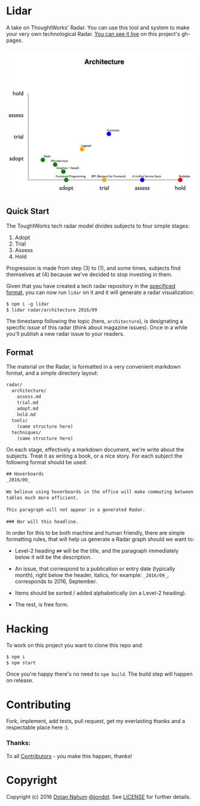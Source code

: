 # Lidar

A take on ThoughtWorks' Radar. You can use this tool and system to make your
very own technological Radar. [You can see it live](https://jondot.github.io/lidar/) on this project's gh-pages.

<h3 align="center">
  <img src="media/lidar.png" alt="Lidar" />
</h3>

## Quick Start

The ToughtWorks tech radar model divides subjects to four simple stages:

1. Adopt
2. Trial
3. Assess
4. Hold

Progression is made from step (3) to (1), and some times, subjects find themselves
at (4) because we've decided to stop investing in them.

Given that you have created a tech radar repository in the [specificed format](#format),
you can now run `lidar` on it and it will generate a radar visualization:

```
$ npm i -g lidar
$ lidar radar/architecture 2016/09
```

The timestamp following the topic (here, `architecture`), is designating a
specific _issue_ of this radar (think about magazine issues). Once in a while
you'll publish a new radar issue to your readers.

## Format

The material on the Radar, is formatted in a very convenient markdown format,
and a simple directory layout:

```
radar/
  architecture/
    assess.md
    trial.md
    adopt.md
    hold.md
  tools/
    (same structure here)
  techniques/
    (same structure here)
```

On each stage, effectively a markdown document, we're write about the subjects.
Treat it as writing a book, or a nice story. For each subject the following
format should be used:

```
## Hoverboards
_2016/09_

We believe using hoverboards in the office will make commuting between
tables much more efficient.

This paragraph will not appear in a generated Radar.

### Nor will this headline.
```


In order for this to be both machine and human friendly, there are simple
formatting rules, that will help us generate a Radar graph should we want to:

* Level-2 heading `##` will be the title, and the paragraph immediately
below it will be the description.

* An issue, that correspond to a publication or entry date (typically month),
  right below the header, italics, for example: `_2016/09_`, corresponds to
  2016, September.

* Items should be sorted / added alphabetically (on a Level-2 heading).

* The rest, is free form.


# Hacking

To work on this project you want to clone this repo and:

```
$ npm i
$ npm start
```

Once you're happy there's no need to `npm build`. The build step will
happen on release.


# Contributing

Fork, implement, add tests, pull request, get my everlasting thanks and a respectable place here :).


### Thanks:

To all [Contributors](https://github.com/jondot/lidar/graphs/contributors) - you make this happen, thanks!


# Copyright

Copyright (c) 2016 [Dotan Nahum](http://gplus.to/dotan) [@jondot](http://twitter.com/jondot). See [LICENSE](LICENSE.txt) for further details.

